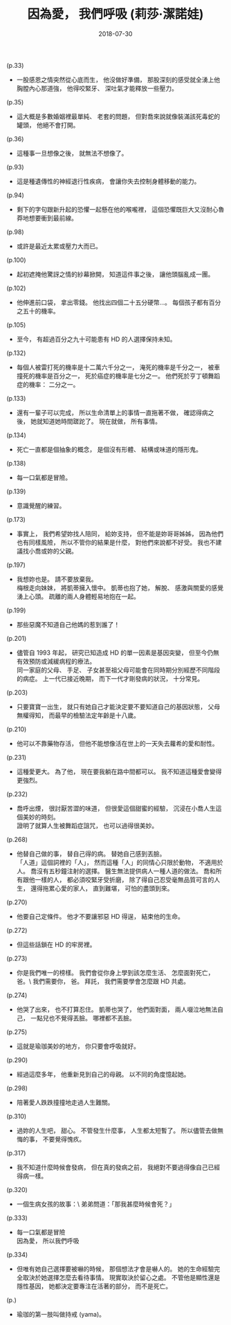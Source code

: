 ﻿---
layout: post
title: 因為愛， 我們呼吸 (莉莎‧潔諾娃)
date: 2018-07-30
category: 訣
tags: [書, 佳句]
---

(p.33)
- 一股感恩之情突然從心底而生，
他沒做好準備，
那股深刻的感受就全湧上他胸膛內心那道強，
他得咬緊牙、 深吐氣才能釋放一些壓力。

(p.35)
- 這大概是多數婚姻裡最單純、 老套的問題，
但對喬來說就像裝滿該死毒蛇的罐頭，
他絕不會打開。

(p.36)
- 這種事一旦想像之後，
就無法不想像了。

(p.93)
- 這是種遺傳性的神經退行性疾病，
會讓你失去控制身體移動的能力。

(p.94)
- 剩下的字句跟新升起的恐懼一起懸在他的喉嚨裡，
這個恐懼既巨大又沒耐心魯莽地想要衝到最前線。

(p.98)
- 或許是最近太累或壓力大而已。

(p.100)
- 起初遮掩他驚訝之情的紗幕掀開，
知道這件事之後，
讓他頭腦亂成一團。

(p.102)
- 他伸進前口袋，
拿出零錢。
他找出四個二十五分硬幣...。
每個孩子都有百分之五十的機率。

(p.105)
- 至今，
有超過百分之九十可能患有 HD 的人選擇保持未知。

(p.132)
- 每個人被雷打死的機率是十二萬六千分之一，
淹死的機率是千分之一，
被車撞死的機率是百分之一，
死於癌症的機率是七分之一。
他們死於亨丁頓舞蹈症的機率： 二分之一。

(p.133)
- 還有一輩子可以完成，
所以生命清單上的事情一直拖著不做，
確認得病之後，
她就知道她時間蹉跎了。
現在就做，
所有事情。

(p.134)
- 死亡一直都是個抽象的概念，
是個沒有形體、 結構或味道的隱形鬼。

(p.138)
- 每一口氣都是冒險。

(p.139)
- 意識覺醒的練習。

(p.173)
- 事實上，
我們希望妳找人陪同，
給妳支持，
但不能是妳哥哥姊姊，
因為他們也有同樣風險，
所以不管你的結果是什麼，
對他們來說都不好受。
我也不建議找小喬或妳的父親。

(p.197)
- 我想妳也是。 請不要放棄我。<br />
梅根走向妹妹，
將凱蒂擁入懷中。
凱蒂也抱了她，
解脫、 感激與關愛的感覺湧上心頭。
疏離的兩人身體輕易地抱在一起。

(p.199)
- 那些惡魔不知道自己他媽的惹到誰了！

(p.201)
- 儘管自 1993 年起，
研究已知造成 HD 的單一因素是基因突變，
但至今仍無有效預防或減緩病程的療法。<br />
同一家庭的父母、 手足、 子女甚至祖父母可能會在同時期分別經歷不同階段的病症。
上一代已接近晚期，
而下一代才剛發病的狀況，
十分常見。

(p.203)
- 只要寶寶一出生，
就只有她自己才能決定要不要知道自己的基因狀態，
父母無權得知，
而最早的檢驗法定年齡是十八歲。

(p.210)
- 他可以不靠藥物存活，
但他不能想像活在世上的一天失去蘿希的愛和耐性。

(p.231)
- 這種愛更大。
為了他，
現在要我躺在路中間都可以。
我不知道這種愛會變得更強烈。

(p.232)
- 喬呼出煙，
很討厭苦澀的味道，
但很愛這個甜蜜的經驗，
沉浸在小喬人生這個美妙的時刻。<br />
證明了就算人生被舞蹈症詛咒，
也可以過得很美妙。

(p.268)
- 他替自己做的事，
替自己得的病。
替她自己感到丟臉。<br />
「人道」這個詞裡的「人」，
然而這種「人」的同情心只限於動物，
不適用於人。
喬沒有五秒鐘注射的選擇。
醫生無法提供病人一種人道的做法。
喬和所有跟他一樣的人，
都必須咬緊牙受折磨，
除了得自己忍受毫無品質可言的人生，
還得拖累心愛的家人，
直到難堪，
可怕的盡頭到來。

(p.270)
- 他要自己定條件。
他才不要讓邪惡 HD 得逞，
結束他的生命。

(p.272)
- 但這些話鎖在 HD 的牢房裡。

(p.273)
- 你是我們唯一的榜樣。
我們會從你身上學到該怎麼生活、 怎麼面對死亡， 爸。\\
我們需要你，
爸。
拜託，
我們需要學會怎麼跟 HD 共處。

(p.274)
- 他哭了出來，
也不打算忍住。
凱蒂也哭了，
他們面對面，
兩人啜泣地無法自己，
一點兒也不覺得丟臉。
哪裡都不丟臉。

(p.275)
- 這就是瑜珈美妙的地方，
你只要會呼吸就好。

(p.290)
- 經過這麼多年，
他重新見到自己的母親。
以不同的角度憶起她。

(p.298)
- 陪著愛人跌跌撞撞地走過人生難關。

(p.310)
- 過妳的人生吧， 甜心。
不管發生什麼事，
人生都太短暫了。
所以儘管去做無悔的事，
不要覺得愧疚。

(p.317)
- 我不知道什麼時候會發病，
但在真的發病之前，
我絕對不要過得像自己已經得病一樣。

(p.320)
- 一個生病女孩的故事：\\
弟弟問道：「那我甚麼時候會死？」

(p.333)
- 每一口氣都是冒險<br />
因為愛， 所以我們呼吸

(p.334)
- 但唯有她自己選擇要被嚇的時候，
那個想法才會是嚇人的。
她的生命經驗完全取決於她選擇怎麼去看待事情。
現實取決於留心之處。
不管他是顯性還是隱性基因，
她都決定要專注在活著的部分，
而不是死亡。

(p.)
- 瑜珈的第一肢叫做持戒 (yama)。